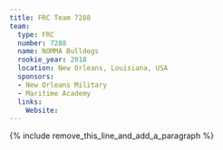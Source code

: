 ```yaml
---
title: FRC Team 7288
team:
  type: FRC
  number: 7288
  name: NOMMA Bulldogs
  rookie_year: 2018
  location: New Orleans, Louisiana, USA
  sponsors:
  - New Orleans Military
  - Maritime Academy
  links:
    Website:
---
```


{% include remove_this_line_and_add_a_paragraph %}